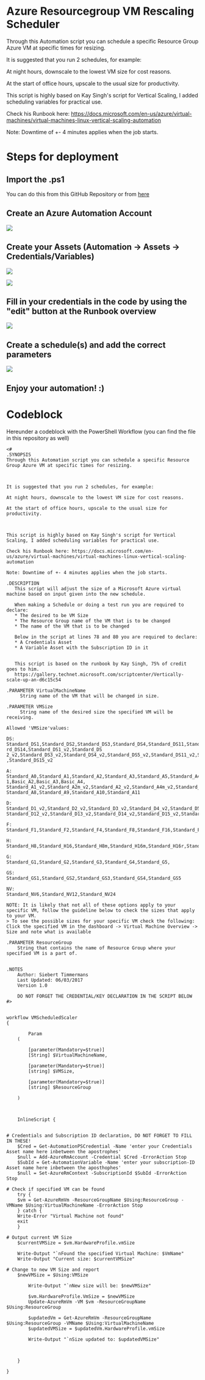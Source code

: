 # Azure Resourcegroup VM Rescaling Scheduler

Through this Automation script you can schedule a specific Resource Group Azure VM at specific times for resizing.



It is suggested that you run 2 schedules, for example:

At night hours, downscale to the lowest VM size for cost reasons.

At the start of office hours, upscale to the usual size for productivity.



This script is highly based on Kay Singh's script for Vertical Scaling, I added scheduling variables for practical use.

Check his Runbook here: https://docs.microsoft.com/en-us/azure/virtual-machines/virtual-machines-linux-vertical-scaling-automation

Note: Downtime of +- 4 minutes applies when the job starts.

# Steps for deployment

## Import the .ps1
You can do this from this GitHub Repository or from [here](https://gallery.technet.microsoft.com/scriptcenter/Scheduled-VM-Resizes-with-2d74c45b?redir=0)

## Create an Azure Automation Account
![](https://i.gyazo.com/1e4913186e2d91c84bfeda1f3651d0bf.png)

## Create your Assets (Automation -> Assets -> Credentials/Variables)

![](https://i.gyazo.com/4408fbc846c0cfcdddf35df68e9f7aee.png)

![](https://i.gyazo.com/c255842c4a2ca85ece941e56eb48bff8.png)

## Fill in your credentials in the code by using the "edit" button at the Runbook overview

![](https://i.gyazo.com/622e0138f0f9bbfaf05ad26954cf4338.png)

## Create a schedule(s) and add the correct parameters

![](https://i.gyazo.com/a75ddf1cf0c02f75c26214d4d6496ede.png)

## Enjoy your automation! :)

# Codeblock

Hereunder a codeblock with the PowerShell Workflow (you can find the file in this repository as well)

```
<#
.SYNOPSIS
Through this Automation script you can schedule a specific Resource Group Azure VM at specific times for resizing.



It is suggested that you run 2 schedules, for example:

At night hours, downscale to the lowest VM size for cost reasons.

At the start of office hours, upscale to the usual size for productivity.



This script is highly based on Kay Singh's script for Vertical Scaling, I added scheduling variables for practical use.

Check his Runbook here: https://docs.microsoft.com/en-us/azure/virtual-machines/virtual-machines-linux-vertical-scaling-automation

Note: Downtime of +- 4 minutes applies when the job starts.

.DESCRIPTION
   This script will adjust the size of a Microsoft Azure virtual machine based on input given into the new schedule.

   When making a Schedule or doing a test run you are required to declare:
   * The desired to be VM Size
   * The Resource Group name of the VM that is to be changed
   * The name of the VM that is to be changed

   Below in the script at lines 78 and 80 you are required to declare:
   * A Credentials Asset
   * A Variable Asset with the Subscription ID in it


   This script is based on the runbook by Kay Singh, 75% of credit goes to him.
   https://gallery.technet.microsoft.com/scriptcenter/Vertically-scale-up-an-d6c15c54

.PARAMETER VirtualMachineName
     String name of the VM that will be changed in size.

.PARAMETER VMSize
     String name of the desired size the specified VM will be receiving.

Allowed 'VMSize'values:

DS:
Standard_DS1,Standard_DS2,Standard_DS3,Standard_DS4,Standard_DS11,Standard_DS12,Standard_DS13,Standa
rd_DS14,Standard_DS1_v2,Standard_DS
2_v2,Standard_DS3_v2,Standard_DS4_v2,Standard_DS5_v2,Standard_DS11_v2,Standard_DS12_v2,Standard_DS13_v2,Standard_DS14_v2
,Standard_DS15_v2

A:
Standard_A0,Standard_A1,Standard_A2,Standard_A3,Standard_A5,Standard_A4,Standard_A6,Standard_A7,Basic_A0,Basic_A
1,Basic_A2,Basic_A3,Basic_A4, Standard_A1_v2,Standard_A2m_v2,Standard_A2_v2,Standard_A4m_v2,Standard_A4_v2,Standard_A8m_v2,Standard_A8_v2,
Standard_A8,Standard_A9,Standard_A10,Standard_A11

D:
Standard_D1_v2,Standard_D2_v2,Standard_D3_v2,Standard_D4_v2,Standard_D5_v2,Standard_D11_v2,
Standard_D12_v2,Standard_D13_v2,Standard_D14_v2,Standard_D15_v2,Standard_D1,Standard_D2,Standard_D3,Standard_D4,Standard_D11,Standard_D12,Standard_D13,Standard_D14

F:
Standard_F1,Standard_F2,Standard_F4,Standard_F8,Standard_F16,Standard_F1s,Standard_F2s,Standard_F4s,Standard_F8s,Standard_F16s

H:
Standard_H8,Standard_H16,Standard_H8m,Standard_H16m,Standard_H16r,Standard_H16mr

G:
Standard_G1,Standard_G2,Standard_G3,Standard_G4,Standard_G5,

GS:
Standard_GS1,Standard_GS2,Standard_GS3,Standard_GS4,Standard_GS5

NV:
Standard_NV6,Standard_NV12,Standard_NV24

NOTE: It is likely that not all of these options apply to your specific VM, follow the guideline below to check the sizes that apply to your VM.
> To see the possible sizes for your specific VM check the following: Click the specified VM in the dashboard -> Virtual Machine Overview -> Size and note what is available

.PARAMETER ResourceGroup
    String that contains the name of Resource Group where your specified VM is a part of.


.NOTES
    Author: Siebert Timmermans
    Last Updated: 06/03/2017
    Version 1.0

    DO NOT FORGET THE CREDENTIAL/KEY DECLARATION IN THE SCRIPT BELOW
#>


workflow VMScheduledScaler
{

        Param
    (

        [parameter(Mandatory=$true)]
        [String] $VirtualMachineName,

        [parameter(Mandatory=$true)]
        [string] $VMSize,

        [parameter(Mandatory=$true)]
        [string] $ResourceGroup

    )



    InlineScript {


# Credentials and Subscription ID declaration, DO NOT FORGET TO FILL IN THESE!
    $Cred = Get-AutomationPSCredential -Name 'enter your Credentials Asset name here inbetween the apostrophes'
    $null = Add-AzureRmAccount -Credential $Cred -ErrorAction Stop
    $SubId = Get-AutomationVariable -Name 'enter your subscription-ID Asset name here inbetween the aposthophes'
    $null = Set-AzureRmContext -SubscriptionId $SubId -ErrorAction Stop

# Check if specified VM can be found
    try {
    $vm = Get-AzureRmVm -ResourceGroupName $Using:ResourceGroup -VMName $Using:VirtualMachineName -ErrorAction Stop
    } catch {
    Write-Error "Virtual Machine not found"
    exit
    }

# Output current VM Size
    $currentVMSize = $vm.HardwareProfile.vmSize

    Write-Output "`nFound the specified Virtual Machine: $VmName"
    Write-Output "Current size: $currentVMSize"

# Change to new VM Size and report
    $newVMSize = $Using:VMSize

        Write-Output "`nNew size will be: $newVMSize"

        $vm.HardwareProfile.VmSize = $newVMSize
        Update-AzureRmVm -VM $vm -ResourceGroupName $Using:ResourceGroup

        $updatedVm = Get-AzureRmVm -ResourceGroupName $Using:ResourceGroup -VMName $Using:VirtualMachineName
        $updatedVMSize = $updatedVm.HardwareProfile.vmSize

        Write-Output "`nSize updated to: $updatedVMSize"



    }

}
```
